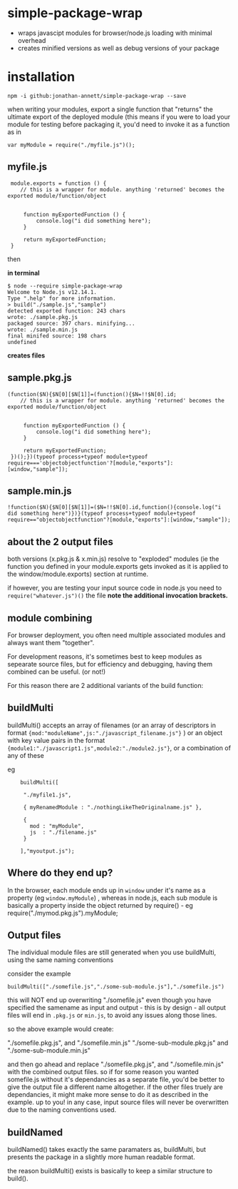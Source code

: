 # simple-package-wrap

- wraps javascipt modules for browser/node.js loading with minimal overhead
- creates minified versions as well as debug versions of your package

installation
===

    npm -i github:jonathan-annett/simple-package-wrap --save


when writing your modules, export a single function that "returns" the ultimate export of the deployed module
(this means if you were to load your module for testing before packaging it, you'd need to invoke it as a function as in

    var myModule = require("./myfile.js")();



myfile.js
---

     module.exports = function () {
        // this is a wrapper for module. anything 'returned' becomes the exported module/function/object


         function myExportedFunction () {
             console.log("i did something here");
         }

         return myExportedFunction;
     }



then



**in terminal**

    $ node --require simple-package-wrap
    Welcome to Node.js v12.14.1.
    Type ".help" for more information.
    > build("./sample.js","sample")
    detected exported function: 243 chars
    wrote: ./sample.pkg.js
    packaged source: 397 chars. minifying...
    wrote: ./sample.min.js
    final minifed source: 198 chars
    undefined

**creates files**



sample.pkg.js
---

    (function($N){$N[0][$N[1]]=(function(){$N=!!$N[0].id;
        // this is a wrapper for module. anything 'returned' becomes the exported module/function/object


         function myExportedFunction () {
             console.log("i did something here");
         }

         return myExportedFunction;
     })();})(typeof process+typeof module+typeof require==='objectobjectfunction'?[module,"exports"]:[window,"sample"]);

sample.min.js
---

    !function($N){$N[0][$N[1]]=($N=!!$N[0].id,function(){console.log("i did something here")})}(typeof process+typeof module+typeof require=="objectobjectfunction"?[module,"exports"]:[window,"sample"]);


**about the 2 output files**
---

both versions (x.pkg.js & x.min.js) resolve to "exploded" modules (ie the function you defined in your module.exports gets invoked as it is applied to the window/module.exports) section at runtime.

if however, you are testing your input source code in node.js you need to  `require("whatever.js")()` the file **note the additional invocation brackets.**


module combining
----

For browser deployment, you often need multiple associated modules and always want them "together".

For development reasons, it's sometimes best to keep modules as sepearate source files, but for efficiency and debugging, having them combined can be useful. (or not!)

For this reason there are 2 additional variants of the build function:

buildMulti
---

buildMulti() accepts an array of filenames (or an array of descriptors in format `{mod:"moduleName",js:"./javascript_filename.js"}` ) or an object with key value pairs in the format `{module1:"./javascript1.js",module2:"./module2.js"}`, or a combination of any of these

eg

        buildMulti([

         "./myfile1.js",

         { myRenamedModule : "./nothingLikeTheOriginalname.js" },

         {
           mod : "myModule",
           js  : "./filename.js"
         }

        ],"myoutput.js");


Where do they end up?
---
In the browser, each module ends up in `window` under it's name as a property (eg `window.myModule`) , whereas in node.js, each sub module is basically a property inside the object returned by require() - eg require("./mymod.pkg.js").myModule;


Output files
---
The individual module files are still generated when you use buildMulti, using the same naming conventions

consider the example

    buildMulti(["./somefile.js","./some-sub-module.js"],"./somefile.js")

this will NOT end up overwriting "./somefile.js" even though you have specified the samename as input and output - this is by design - all output files will end in `.pkg.js` or `min.js`, to avoid any issues along those lines.

so the above example would create:

"./somefile.pkg.js", and "./somefile.min.js"
"./some-sub-module.pkg.js" and "./some-sub-module.min.js"

and then go ahead and replace "./somefile.pkg.js", and "./somefile.min.js" with the combined output files. so if for some reason you wanted somefile.js without it's dependancies as a separate file, you'd be better to give the output file a different name altogether. if the other files truely are dependancies, it might make more sense to do it as described in the example. up to you! in any case, input source files will never be overwritten due to the naming conventions used.

buildNamed
---


buildNamed() takes exactly the same paramaters as, buildMulti, but presents the package in a slightly more human readable format.

the reason buildMulti() exists is basically to keep a similar structure to build().
